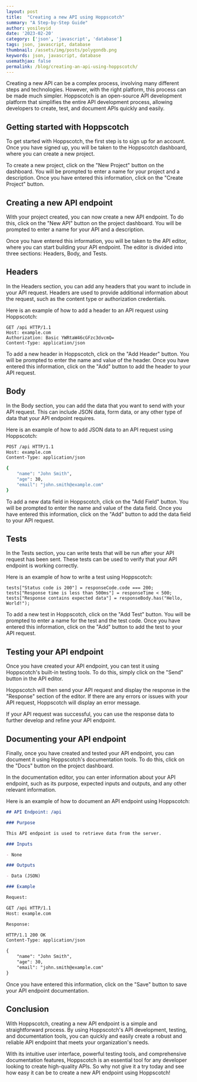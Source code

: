 ```yaml
---
layout: post
title:  "Creating a new API using Hoppscotch"
summary: "A Step-by-Step Guide"
author: yosileyid
date: '2023-02-20'
category: ['json', 'javascript', 'database']
tags: json, javascript, database
thumbnail: /assets/img/posts/polygondb.png
keywords: json, javascript, database
usemathjax: false
permalink: /blog/creating-an-api-using-hoppscotch/
---
```


Creating a new API can be a complex process, involving many different steps and technologies. However, with the right platform, this process can be made much simpler. Hoppscotch is an open-source API development platform that simplifies the entire API development process, allowing developers to create, test, and document APIs quickly and easily.
<!--more-->
## Getting started with Hoppscotch

To get started with Hoppscotch, the first step is to sign up for an account. Once you have signed up, you will be taken to the Hoppscotch dashboard, where you can create a new project.

To create a new project, click on the "New Project" button on the dashboard. You will be prompted to enter a name for your project and a description. Once you have entered this information, click on the "Create Project" button.

## Creating a new API endpoint

With your project created, you can now create a new API endpoint. To do this, click on the "New API" button on the project dashboard. You will be prompted to enter a name for your API and a description.

Once you have entered this information, you will be taken to the API editor, where you can start building your API endpoint. The editor is divided into three sections: Headers, Body, and Tests.

## Headers

In the Headers section, you can add any headers that you want to include in your API request. Headers are used to provide additional information about the request, such as the content type or authorization credentials.

Here is an example of how to add a header to an API request using Hoppscotch:

```
GET /api HTTP/1.1
Host: example.com
Authorization: Basic YWRtaW46cGFzc3dvcmQ=
Content-Type: application/json
```

To add a new header in Hoppscotch, click on the "Add Header" button. You will be prompted to enter the name and value of the header. Once you have entered this information, click on the "Add" button to add the header to your API request.

## Body

In the Body section, you can add the data that you want to send with your API request. This can include JSON data, form data, or any other type of data that your API endpoint requires.

Here is an example of how to add JSON data to an API request using Hoppscotch:

```bash
POST /api HTTP/1.1
Host: example.com
Content-Type: application/json

{
    "name": "John Smith",
    "age": 30,
    "email": "john.smith@example.com"
}
```
To add a new data field in Hoppscotch, click on the "Add Field" button. You will be prompted to enter the name and value of the data field. Once you have entered this information, click on the "Add" button to add the data field to your API request.

## Tests

In the Tests section, you can write tests that will be run after your API request has been sent. These tests can be used to verify that your API endpoint is working correctly.

Here is an example of how to write a test using Hoppscotch:

```
tests["Status code is 200"] = responseCode.code === 200;
tests["Response time is less than 500ms"] = responseTime < 500;
tests["Response contains expected data"] = responseBody.has("Hello, World!");
```

To add a new test in Hoppscotch, click on the "Add Test" button. You will be prompted to enter a name for the test and the test code. Once you have entered this information, click on the "Add" button to add the test to your API request.

## Testing your API endpoint

Once you have created your API endpoint, you can test it using Hoppscotch's built-in testing tools. To do this, simply click on the "Send" button in the API editor.

Hoppscotch will then send your API request and display the response in the "Response" section of the editor. If there are any errors or issues with your API request, Hoppscotch will display an error message.

If your API request was successful, you can use the response data to further develop and refine your API endpoint.

## Documenting your API endpoint

Finally, once you have created and tested your API endpoint, you can document it using Hoppscotch's documentation tools. To do this, click on the "Docs" button on the project dashboard.

In the documentation editor, you can enter information about your API endpoint, such as its purpose, expected inputs and outputs, and any other relevant information.

Here is an example of how to document an API endpoint using Hoppscotch:

```md
## API Endpoint: /api

### Purpose

This API endpoint is used to retrieve data from the server.

### Inputs

- None

### Outputs

- Data (JSON)

### Example

Request:

GET /api HTTP/1.1
Host: example.com

Response:

HTTP/1.1 200 OK
Content-Type: application/json

{
    "name": "John Smith",
    "age": 30,
    "email": "john.smith@example.com"
}
```

Once you have entered this information, click on the "Save" button to save your API endpoint documentation.

## Conclusion

With Hoppscotch, creating a new API endpoint is a simple and straightforward process. By using Hoppscotch's API development, testing, and documentation tools, you can quickly and easily create a robust and reliable API endpoint that meets your organization's needs.

With its intuitive user interface, powerful testing tools, and comprehensive documentation features, Hoppscotch is an essential tool for any developer looking to create high-quality APIs. So why not give it a try today and see how easy it can be to create a new API endpoint using Hoppscotch!